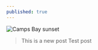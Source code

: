 ```yaml
---
published: true
---
```





![Camps Bay sunset]({{site.baseurl}}/assets/img/CNV00005.JPG)
> This is a new post
Test post
